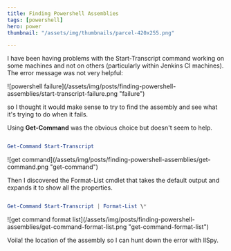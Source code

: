 ```yaml
---
title: Finding Powershell Assemblies
tags: [powershell]
hero: power
thumbnail: "/assets/img/thumbnails/parcel-420x255.png"

---
```


I have been having problems with the Start-Transcript command working on some machines and not on others (particularly
within Jenkins CI machines). The error message was not very helpful:

![powershell failure]\(/assets/img/posts/finding-powershell-assemblies/start-transcript-failure.png "failure")

so I thought it would make sense to try to find the assembly and see what it's trying to do when it fails.

Using **Get-Command** was the obvious choice but doesn't seem to help.

```powershell

Get-Command Start-Transcript

```

![get command]\(/assets/img/posts/finding-powershell-assemblies/get-command.png "get-command")

Then I discovered the Format-List cmdlet
that takes the default output and expands it to show all the properties.

```powershell

Get-Command Start-Transcript | Format-List \*

```

![get command format list]\(/assets/img/posts/finding-powershell-assemblies/get-command-format-list.png "get-command-format-list")

Voila! the location of the assembly so I can hunt down the error with IlSpy.
